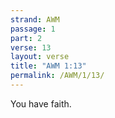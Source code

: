 ```yaml
---
strand: AWM
passage: 1
part: 2
verse: 13
layout: verse
title: "AWM 1:13"
permalink: /AWM/1/13/
---
```

You have faith.
